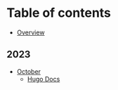 # Table of contents

* [Overview](README.md)

## 2023

* [October](2023/october/README.md)
  * [Hugo Docs](2023/october/hugo-docs.md)
